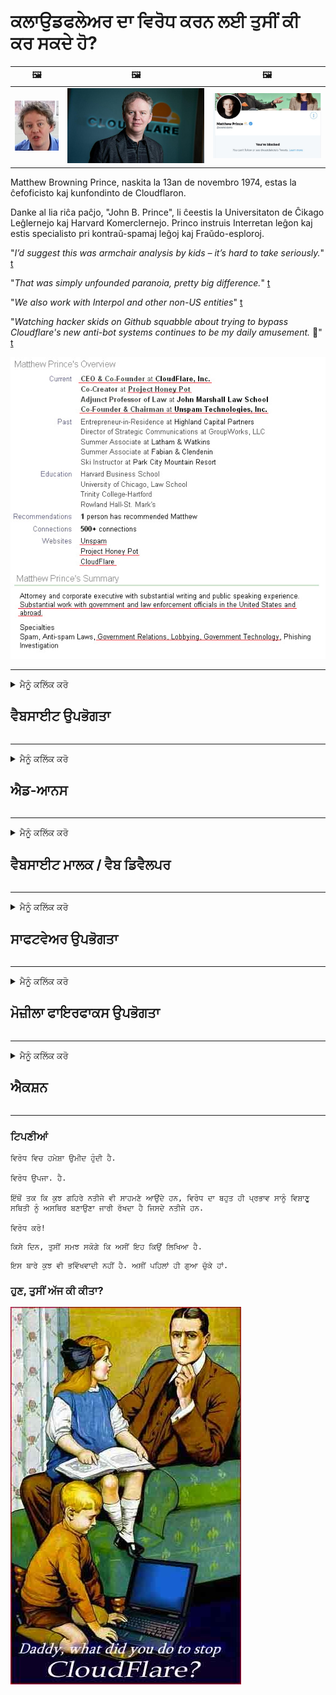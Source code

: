 # ਕਲਾਉਡਫਲੇਅਰ ਦਾ ਵਿਰੋਧ ਕਰਨ ਲਈ ਤੁਸੀਂ ਕੀ ਕਰ ਸਕਦੇ ਹੋ?

| 🖼 | 🖼 | 🖼 |
| --- | --- | --- |
| ![](../image/matthew_prince_teen.jpg) | ![](../image/matthew_prince.jpg) | ![](../image/blockedbymatthewprince.jpg) |


Matthew Browning Prince, naskita la 13an de novembro 1974, estas la ĉefoficisto kaj kunfondinto de Cloudflaron.

Danke al lia riĉa paĉjo, "John B. Prince", li ĉeestis la Universitaton de Ĉikago Leĝlernejo kaj Harvard Komerclernejo.
Princo instruis Interretan leĝon kaj estis specialisto pri kontraŭ-spamaj leĝoj kaj Fraŭdo-esploroj.


"*I’d suggest this was armchair analysis by kids – it’s hard to take seriously.*" [t](https://www.theguardian.com/technology/2015/nov/19/cloudflare-accused-by-anonymous-helping-isis)

"*That was simply unfounded paranoia, pretty big difference.*"  [t](https://twitter.com/xxdesmus/status/992757936123359233)

"*We also work with Interpol and other non-US entities*" [t](https://twitter.com/eastdakota/status/1203028504184360960)

"*Watching hacker skids on Github squabble about trying to bypass Cloudflare's new anti-bot systems continues to be my daily amusement.* 🍿" [t](https://twitter.com/eastdakota/status/1273277839102656515)


![](../image/whoismp.jpg)

---


<details>
<summary>ਮੈਨੂੰ ਕਲਿੱਕ ਕਰੋ

## ਵੈਬਸਾਈਟ ਉਪਭੋਗਤਾ
</summary>


- ਜੇ ਤੁਸੀਂ ਆਪਣੀ ਵੈਬਸਾਈਟ ਕਲਾਉਡਫਲੇਅਰ ਦੀ ਵਰਤੋਂ ਕਰ ਰਹੇ ਹੋ, ਤਾਂ ਉਨ੍ਹਾਂ ਨੂੰ ਕਹੋ ਕਿ ਕਲਾਉਡਫਲੇਅਰ ਨਾ ਵਰਤੋ.
  - ਸੋਸ਼ਲ ਮੀਡੀਆ ਜਿਵੇਂ ਕਿ ਫੇਸਬੁੱਕ, ਰੈਡਿਟ, ਟਵਿੱਟਰ ਜਾਂ ਮਸਟੋਡਨ ਤੇ ਚਮਕਣਾ ਕੋਈ ਫਰਕ ਨਹੀਂ ਪੈਂਦਾ. [ਕਾਰਜ ਹੈਸ਼ਟੈਗਾਂ ਨਾਲੋਂ ਉੱਚੇ ਹੁੰਦੇ ਹਨ.](https://twitter.com/phyzonloop/status/1274132092490862594)
  - ਜੇ ਤੁਸੀਂ ਆਪਣੇ ਆਪ ਨੂੰ ਲਾਭਦਾਇਕ ਬਣਾਉਣਾ ਚਾਹੁੰਦੇ ਹੋ ਤਾਂ ਵੈਬਸਾਈਟ ਦੇ ਮਾਲਕ ਨਾਲ ਸੰਪਰਕ ਕਰਨ ਦੀ ਕੋਸ਼ਿਸ਼ ਕਰੋ.

[ਕਲਾਉਡਫਲੇਅਰ ਨੇ ਕਿਹਾ](https://github.com/Eloston/ungoogled-chromium/issues/783):
```
ਅਸੀਂ ਸਿਫਾਰਸ਼ ਕਰਦੇ ਹਾਂ ਕਿ ਤੁਸੀਂ ਉਨ੍ਹਾਂ ਖਾਸ ਸੇਵਾਵਾਂ ਜਾਂ ਸਾਈਟਾਂ ਲਈ ਪ੍ਰਬੰਧਕਾਂ ਤੱਕ ਪਹੁੰਚ ਕਰੋ ਜੋ ਤੁਸੀਂ ਜਾਰੀ ਕਰਦੇ ਹੋ ਅਤੇ ਆਪਣੇ ਤਜ਼ਰਬੇ ਨੂੰ ਸਾਂਝਾ ਕਰਦੇ ਹੋ.
```

[ਜੇ ਤੁਸੀਂ ਇਸ ਬਾਰੇ ਨਹੀਂ ਪੁੱਛਦੇ, ਵੈਬਸਾਈਟ ਮਾਲਕ ਇਸ ਸਮੱਸਿਆ ਨੂੰ ਕਦੇ ਨਹੀਂ ਜਾਣਦੇ.](../PEOPLE.md)

![](../image/liberapay.jpg)

[ਸਫਲ ਉਦਾਹਰਣ](https://counterpartytalk.org/t/turn-off-cloudflare-on-counterparty-co-plz/164/5).<br>
ਤੁਹਾਨੂੰ ਕੋਈ ਸਮੱਸਿਆ ਹੈ? [ਹੁਣ ਆਪਣੀ ਆਵਾਜ਼ ਉਠਾਓ.](https://github.com/maraoz/maraoz.github.io/issues/1) ਹੇਠ ਉਦਾਹਰਣ.

```
ਤੁਸੀਂ ਸਿਰਫ ਕਾਰਪੋਰੇਟ ਸੈਂਸਰਸ਼ਿਪ ਅਤੇ ਜਨਤਕ ਨਿਗਰਾਨੀ ਦੀ ਸਹਾਇਤਾ ਕਰ ਰਹੇ ਹੋ.
http://crimeflare.eu.org
```

```
ਤੁਹਾਡਾ ਵੈੱਬ ਪੇਜ ਕਲਾਉਡਫਲੇਅਰ ਦੇ ਗੋਪਨੀਯਤਾ-ਦੁਰਵਿਵਹਾਰ ਵਾਲੇ ਨਿਜੀ ਕੰਧ-ਬਾਗ ਵਿੱਚ ਹੈ.
http://crimeflare.eu.org
```

- ਵੈਬਸਾਈਟ ਦੀ ਗੋਪਨੀਯਤਾ ਨੀਤੀ ਨੂੰ ਪੜ੍ਹਨ ਲਈ ਕੁਝ ਸਮਾਂ ਲਓ.
  - ਜੇ ਵੈਬਸਾਈਟ ਕਲਾਉਡਫਲੇਅਰ ਦੇ ਪਿੱਛੇ ਹੈ ਜਾਂ ਵੈਬਸਾਈਟ ਕਲਾਉਡਫਲੇਅਰ ਨਾਲ ਜੁੜੀਆਂ ਸੇਵਾਵਾਂ ਦੀ ਵਰਤੋਂ ਕਰ ਰਹੀ ਹੈ.

ਇਹ ਲਾਜ਼ਮੀ ਹੈ ਕਿ "ਕਲਾਉਡਫਲੇਅਰ" ਕੀ ਹੈ, ਅਤੇ ਕਲਾਉਡਫਲੇਅਰ ਨਾਲ ਤੁਹਾਡੇ ਡੇਟਾ ਨੂੰ ਸਾਂਝਾ ਕਰਨ ਲਈ ਆਗਿਆ ਦੀ ਮੰਗ ਕਰਨੀ ਚਾਹੀਦੀ ਹੈ. ਅਜਿਹਾ ਕਰਨ ਵਿਚ ਅਸਫਲ ਰਹਿਣ ਦੇ ਨਤੀਜੇ ਵਜੋਂ ਭਰੋਸੇ ਦੀ ਉਲੰਘਣਾ ਹੋਵੇਗੀ ਅਤੇ ਵੈਬਸਾਈਟ 'ਤੇ ਵਿਚਾਰ-ਵਟਾਂਦਰੇ ਤੋਂ ਪਰਹੇਜ਼ ਕਰਨਾ ਚਾਹੀਦਾ ਹੈ.

[ਇੱਕ ਸਵੀਕਾਰਯੋਗ ਗੋਪਨੀਯਤਾ ਨੀਤੀ ਦੀ ਉਦਾਹਰਣ ਇੱਥੇ ਹੈ](https://archive.is/bDlTz) ("Subprocessors" > "Entity Name")

```
ਮੈਂ ਤੁਹਾਡੀ ਗੋਪਨੀਯਤਾ ਨੀਤੀ ਨੂੰ ਪੜ ਲਿਆ ਹੈ ਅਤੇ ਮੈਨੂੰ ਕਲਾਉਡਫਲੇਅਰ ਸ਼ਬਦ ਨਹੀਂ ਮਿਲ ਰਿਹਾ.
ਮੈਂ ਤੁਹਾਡੇ ਨਾਲ ਡਾਟਾ ਸਾਂਝਾ ਕਰਨ ਤੋਂ ਇਨਕਾਰ ਕਰਦਾ ਹਾਂ ਜੇ ਤੁਸੀਂ ਕਲਾਉਡਫਲੇਅਰ ਨੂੰ ਮੇਰੇ ਡੇਟਾ ਨੂੰ ਖੁਆਉਣਾ ਜਾਰੀ ਰੱਖਦੇ ਹੋ.
http://crimeflare.eu.org
```

ਇਹ ਗੋਪਨੀਯਤਾ ਨੀਤੀ ਦੀ ਇੱਕ ਉਦਾਹਰਣ ਹੈ ਜਿਸ ਵਿੱਚ ਕਲਾਉਡਫਲੇਅਰ ਸ਼ਬਦ ਨਹੀਂ ਹੈ.
[Liberland Jobs](https://archive.is/daKIr) [privacy policy](https://docsend.com/view/feiwyte):

![](../image/cfwontobey.jpg)

ਕਲਾਉਡਫਲੇਅਰ ਦੀ ਆਪਣੀ ਗੋਪਨੀਯਤਾ ਨੀਤੀ ਹੈ.
[ਕਲਾਉਡਫਲੇਅਰ ਡੌਕਸਿੰਗ ਲੋਕਾਂ ਨੂੰ ਪਸੰਦ ਕਰਦਾ ਹੈ.](https://www.reddit.com/r/GamerGhazi/comments/2s64fe/be_wary_reporting_to_cloudflare/)

ਵੈਬਸਾਈਟ ਦੇ ਸਾਈਨ ਅਪ ਫਾਰਮ ਲਈ ਇਹ ਇਕ ਚੰਗੀ ਉਦਾਹਰਣ ਹੈ.
ਅਫਕ, ਜ਼ੀਰੋ ਵੈਬਸਾਈਟ ਇਹ ਕਰਦੇ ਹਨ. ਕੀ ਤੁਸੀਂ ਉਨ੍ਹਾਂ 'ਤੇ ਭਰੋਸਾ ਕਰੋਗੇ?

```
"XYZ ਲਈ ਸਾਈਨ ਅਪ ਕਰੋ" ਤੇ ਕਲਿਕ ਕਰਕੇ, ਤੁਸੀਂ ਸਾਡੀ ਸੇਵਾ ਦੀਆਂ ਸ਼ਰਤਾਂ ਅਤੇ ਗੋਪਨੀਯਤਾ ਕਥਨ ਨਾਲ ਸਹਿਮਤ ਹੋ.
ਤੁਸੀਂ ਕਲਾਉਡਫਲੇਅਰ ਨਾਲ ਆਪਣੇ ਡੇਟਾ ਨੂੰ ਸਾਂਝਾ ਕਰਨ ਲਈ ਸਹਿਮਤ ਹੋ ਅਤੇ ਕਲਾਉਡਫਲੇਅਰ ਦੇ ਗੋਪਨੀਯਤਾ ਕਥਨ ਤੇ ਵੀ ਸਹਿਮਤ ਹੋ.
ਜੇ ਕਲਾਉਡਫਲੇਅਰ ਤੁਹਾਡੀ ਜਾਣਕਾਰੀ ਲੀਕ ਕਰਦਾ ਹੈ ਜਾਂ ਤੁਹਾਨੂੰ ਸਾਡੇ ਸਰਵਰਾਂ ਨਾਲ ਜੁੜਨ ਨਹੀਂ ਦਿੰਦਾ, ਇਹ ਸਾਡੀ ਗਲਤੀ ਨਹੀਂ ਹੈ. [*]

[ ਸਾਇਨ ਅਪ ] [ ਮੈਂ ਅਸਹਿਮਤ ਹਾਂ ]
```
[*] [PEOPLE.md](../PEOPLE.md)


- ਉਨ੍ਹਾਂ ਦੀ ਸੇਵਾ ਦੀ ਵਰਤੋਂ ਨਾ ਕਰਨ ਦੀ ਕੋਸ਼ਿਸ਼ ਕਰੋ. ਯਾਦ ਰੱਖੋ ਕਿ ਤੁਸੀਂ ਕਲਾਉਡਫਲੇਅਰ ਦੁਆਰਾ ਦੇਖੇ ਜਾ ਰਹੇ ਹੋ.
  - ["I'm in your TLS, sniffin' your passworz"](../image/iminurtls.jpg)

- ਹੋਰ ਵੈਬਸਾਈਟ ਲਈ ਖੋਜ ਕਰੋ. ਇੰਟਰਨੈਟ ਤੇ ਵਿਕਲਪ ਅਤੇ ਮੌਕੇ ਹਨ!

- ਆਪਣੇ ਦੋਸਤਾਂ ਨੂੰ ਹਰ ਰੋਜ਼ ਟੋਰ ਦੀ ਵਰਤੋਂ ਕਰਨ ਲਈ ਯਕੀਨ ਦਿਵਾਓ.
  - ਅਗਿਆਤ ਖੁੱਲੇ ਇੰਟਰਨੈਟ ਦਾ ਮਿਆਰ ਹੋਣਾ ਚਾਹੀਦਾ ਹੈ!
  - [ਯਾਦ ਰੱਖੋ ਕਿ ਟੌਰ ਪ੍ਰੋਜੈਕਟ ਇਸ ਪ੍ਰੋਜੈਕਟ ਨੂੰ ਨਾਪਸੰਦ ਕਰਦਾ ਹੈ.](../HISTORY.md)

</details>

------

<details>
<summary>ਮੈਨੂੰ ਕਲਿੱਕ ਕਰੋ

## ਐਡ-ਆਨਸ
</summary>

- ਜੇ ਤੁਹਾਡਾ ਬ੍ਰਾ Firefਜ਼ਰ ਫਾਇਰਫਾਕਸ, ਟੋਰ ਬ੍ਰਾserਜ਼ਰ, ਜਾਂ ਅਣਗੌਲਡ ਕਰੋਮੀਅਮ ਹੇਠਾਂ ਇਨ੍ਹਾਂ ਵਿੱਚੋਂ ਇੱਕ ਐਡ-ਆਨ ਦੀ ਵਰਤੋਂ ਕਰਦੇ ਹਨ.
  - ਜੇ ਤੁਸੀਂ ਹੋਰ ਨਵੀਂ ਐਡ-ਆਨ ਸ਼ਾਮਲ ਕਰਨਾ ਚਾਹੁੰਦੇ ਹੋ ਤਾਂ ਇਸ ਬਾਰੇ ਪਹਿਲਾਂ ਪੁੱਛੋ.


| ਨਾਮ | ਡਿਵੈਲਪਰ | ਸਹਾਇਤਾ | ਰੋਕ ਸਕਦਾ ਹੈ | ਨੂੰ ਸੂਚਿਤ ਕਰ ਸਕਦਾ ਹੈ | Chrome |
| -------- | -------- | -------- | -------- | -------- | -------- |
| [Bloku Cloudflaron MITM-Atakon](../subfiles/about.bcma.md) | #Addon | [ ? ](http://crimeflare.eu.org/) | **ਹਾਂ**     | **ਹਾਂ**     |  **ਹਾਂ** |
| [Ĉu ligoj estas vundeblaj al MITM-atako?](../subfiles/about.ismm.md) | #Addon | [ ? ](http://crimeflare.eu.org/) | ਨਹੀਂ     | **ਹਾਂ**     |  **ਹਾਂ** |
| [Ĉu ĉi tiuj ligoj blokos Tor-uzanton?](../subfiles/about.isat.md) | #Addon | [ ? ](http://crimeflare.eu.org/) | ਨਹੀਂ     | **ਹਾਂ**     |  **ਹਾਂ** |
| [Block Cloudflare MITM Attack](https://trac.torproject.org/projects/tor/attachment/ticket/24351/block_cloudflare_mitm_attack-1.0.14.1-an%2Bfx.xpi)<br>[**DELETED BY TOR PROJECT**](../HISTORY.md) | nullius | [ ? ](../tool/block_cloudflare_mitm_fx), [Link](http://crimeflare.eu.org/) | **ਹਾਂ**     | **ਹਾਂ**     |  ਨਹੀਂ |
| [TPRB](http://34ahehcli3epmhbu2wbl6kw6zdfl74iyc4vg3ja4xwhhst332z3knkyd.onion/) | Sw | [ ? ](http://34ahehcli3epmhbu2wbl6kw6zdfl74iyc4vg3ja4xwhhst332z3knkyd.onion/) | **ਹਾਂ**     | **ਹਾਂ**     |  ਨਹੀਂ |
| [Detect Cloudflare](https://addons.mozilla.org/en-US/firefox/addon/detect-cloudflare/) | Frank Otto | [ ? ](https://github.com/traktofon/cf-detect) | ਨਹੀਂ     | **ਹਾਂ**     |  ਨਹੀਂ |
| [True Sight](https://addons.mozilla.org/en-US/firefox/addon/detect-cloudflare-plus/) | claustromaniac | [ ? ](https://github.com/claustromaniac/detect-cloudflare-plus) | ਨਹੀਂ     | **ਹਾਂ**     |  ਨਹੀਂ |
| [Which Cloudflare datacenter am I visiting?](https://addons.mozilla.org/en-US/firefox/addon/cf-pop/) | 依云 | [ ? ](https://github.com/lilydjwg/cf-pop) | ਨਹੀਂ     | **ਹਾਂ**     |  ਨਹੀਂ |


- "ਡੀਸੈਂਟਰੇਲੀਅਜ਼" "ਸੀਡੀਐਨਜੇਐਸ (ਕਲਾਉਡਫਲੇਅਰ)" ਨਾਲ ਕੁਨੈਕਸ਼ਨ ਰੋਕ ਸਕਦੇ ਹਨ.
  - ਇਹ ਬਹੁਤ ਸਾਰੀਆਂ ਬੇਨਤੀਆਂ ਨੂੰ ਨੈੱਟਵਰਕ ਤੱਕ ਪਹੁੰਚਣ ਤੋਂ ਰੋਕਦਾ ਹੈ, ਅਤੇ ਸਥਾਨਕ ਫਾਈਲਾਂ ਨੂੰ ਸਾਈਟਾਂ ਨੂੰ ਤੋੜਨ ਤੋਂ ਰੋਕਣ ਲਈ ਦਿੰਦਾ ਹੈ.
  - ਡਿਵੈਲਪਰ ਨੇ ਜਵਾਬ ਦਿੱਤਾ: "[very concerning indeed](https://github.com/Synzvato/decentraleyes/issues/236#issuecomment-352049501)", "[widespread usage severely centralizes the web](https://github.com/Synzvato/decentraleyes/issues/251#issuecomment-366752049)"

- [ਤੁਸੀਂ ਕਲਾਉਡਫਲੇਅਰ ਸਰਟੀਫਿਕੇਟ ਨੂੰ ਆਪਣੇ ਸਰਟੀਫਿਕੇਟ ਅਥਾਰਟੀ (CA) ਤੋਂ ਹਟਾ ਸਕਦੇ ਹੋ ਜਾਂ ਵਿਸ਼ਵਾਸ ਨਹੀਂ ਕਰ ਸਕਦੇ.](https://www.ssl.com/how-to/remove-root-certificate-firefox/)

</details>

------

<details>
<summary>ਮੈਨੂੰ ਕਲਿੱਕ ਕਰੋ

## ਵੈਬਸਾਈਟ ਮਾਲਕ / ਵੈਬ ਡਿਵੈਲਪਰ
</summary>


![](../image/word_cloudflarefree.jpg)

- ਕਲਾਉਡਫਲੇਅਰ ਸਲਿ .ਸ਼ਨ, ਪੀਰੀਅਡ ਦੀ ਵਰਤੋਂ ਨਾ ਕਰੋ.
  - ਤੁਸੀਂ ਇਸ ਤੋਂ ਵਧੀਆ ਕਰ ਸਕਦੇ ਹੋ, ਠੀਕ ਹੈ? [ਕਲਾਉਡਫਲੇਅਰ ਗਾਹਕੀ, ਯੋਜਨਾਵਾਂ, ਡੋਮੇਨ, ਜਾਂ ਖਾਤਿਆਂ ਨੂੰ ਕਿਵੇਂ ਹਟਾਉਣਾ ਹੈ ਇਹ ਇੱਥੇ ਹੈ.](https://support.cloudflare.com/hc/en-us/articles/200167776-Removing-subscriptions-plans-domains-or-accounts)

| 🖼 | 🖼 |
| --- | --- |
| ![](../image/htmlalertcloudflare.jpg) | ![](../image/htmlalertcloudflare2.jpg) |

- ਹੋਰ ਗਾਹਕ ਚਾਹੁੰਦੇ ਹੋ? ਤੁਸੀਂ ਜਾਣਦੇ ਹੋ ਕੀ ਕਰਨਾ ਹੈ. ਸੰਕੇਤ "ਲਾਈਨ ਦੇ ਉੱਪਰ" ਹੈ.
  - [ਹੈਲੋ, ਤੁਸੀਂ ਲਿਖਿਆ ਹੈ "ਅਸੀਂ ਤੁਹਾਡੀ ਗੋਪਨੀਯਤਾ ਨੂੰ ਗੰਭੀਰਤਾ ਨਾਲ ਲੈਂਦੇ ਹਾਂ" ਪਰ ਮੈਨੂੰ "ਗਲਤੀ 403 ਵਰਜਿਤ ਅਗਿਆਤ ਪਰਾਕਸੀ ਦੀ ਇਜ਼ਾਜ਼ਤ ਨਹੀਂ" ਮਿਲੀ.](https://it.slashdot.org/story/19/02/19/0033255/stop-saying-we-take-your-privacy-and-security-seriously) ਤੁਸੀਂ ਟੋਰ ਜਾਂ ਵੀਪੀਐਨ ਨੂੰ ਕਿਉਂ ਰੋਕ ਰਹੇ ਹੋ? ਅਤੇ ਤੁਸੀਂ ਆਰਜ਼ੀ ਈਮੇਲਾਂ ਨੂੰ ਕਿਉਂ ਰੋਕ ਰਹੇ ਹੋ?

![](../image/anonexist.jpg)

- ਕਲਾਉਡਫਲੇਅਰ ਦੀ ਵਰਤੋਂ ਨਾਲ ਆਉਟੇਜ ਦੀ ਸੰਭਾਵਨਾ ਵਧੇਗੀ. ਜੇ ਤੁਹਾਡਾ ਸਰਵਰ ਬੰਦ ਹੈ ਜਾਂ ਕਲਾਉਡਫਲੇਅਰ ਘੱਟ ਹੈ ਤਾਂ ਯਾਤਰੀ ਤੁਹਾਡੀ ਵੈਬਸਾਈਟ ਤੇ ਪਹੁੰਚ ਨਹੀਂ ਕਰ ਸਕਦੇ.
  - [ਕੀ ਤੁਸੀਂ ਸੱਚਮੁੱਚ ਸੋਚਿਆ ਸੀ ਕਿ ਕਲਾਉਡਫਲੇਅਰ ਕਦੇ ਹੇਠਾਂ ਨਹੀਂ ਜਾਂਦਾ?](https://www.ibtimes.com/cloudflare-down-not-working-sites-producing-504-gateway-timeout-errors-2618008) [Another](https://twitter.com/Jedduff/status/1097875615997399040) [sample](https://twitter.com/search?f=tweets&vertical=default&q=Cloudflare%20is%20having%20problems). [Need more](../PEOPLE.md)?

![](../image/cloudflareinternalerror.jpg)

- ਤੁਹਾਡੀ "ਏਪੀਆਈ ਸੇਵਾ", "ਸਾੱਫਟਵੇਅਰ ਅਪਡੇਟ ਸਰਵਰ" ਜਾਂ "ਆਰਐਸਐਸ ਫੀਡ" ਦੀ ਪਰਾਕਸੀ ਲਈ ਕਲਾਉਡਫਲੇਅਰ ਦੀ ਵਰਤੋਂ ਤੁਹਾਡੇ ਗ੍ਰਾਹਕ ਨੂੰ ਨੁਕਸਾਨ ਪਹੁੰਚਾਏਗੀ. ਇੱਕ ਗਾਹਕ ਨੇ ਤੁਹਾਨੂੰ ਬੁਲਾਇਆ ਅਤੇ ਕਿਹਾ, "ਮੈਂ ਹੁਣ ਤੁਹਾਡੇ API ਦਾ ਇਸਤੇਮਾਲ ਨਹੀਂ ਕਰ ਸਕਦਾ", ਅਤੇ ਤੁਹਾਨੂੰ ਨਹੀਂ ਪਤਾ ਕਿ ਕੀ ਹੋ ਰਿਹਾ ਹੈ. ਕਲਾਉਡਫਲੇਅਰ ਚੁੱਪ ਚਾਪ ਤੁਹਾਡੇ ਗ੍ਰਾਹਕ ਨੂੰ ਰੋਕ ਸਕਦਾ ਹੈ. ਕੀ ਤੁਹਾਨੂੰ ਲਗਦਾ ਹੈ ਕਿ ਇਹ ਠੀਕ ਹੈ?
  - ਇੱਥੇ ਬਹੁਤ ਸਾਰੇ ਆਰਐਸਐਸ ਰੀਡਰ ਕਲਾਇੰਟ ਅਤੇ ਆਰਐਸਐਸ ਰੀਡਰ onlineਨਲਾਈਨ ਸੇਵਾ ਹਨ. ਜੇ ਤੁਸੀਂ ਲੋਕਾਂ ਨੂੰ ਗਾਹਕ ਬਣਨ ਦੀ ਆਗਿਆ ਨਹੀਂ ਦੇ ਰਹੇ ਹੋ ਤਾਂ ਤੁਸੀਂ ਆਰਐਸਐਸ ਫੀਡ ਕਿਉਂ ਪ੍ਰਕਾਸ਼ਤ ਕਰ ਰਹੇ ਹੋ?

![](../image/rssfeedovercf.jpg)

- ਕੀ ਤੁਹਾਨੂੰ HTTPS ਸਰਟੀਫਿਕੇਟ ਚਾਹੀਦਾ ਹੈ? "ਚਲੋ ਐਨਕ੍ਰਿਪਟ" ਦੀ ਵਰਤੋਂ ਕਰੋ ਜਾਂ ਇਸਨੂੰ CA ਕੰਪਨੀ ਤੋਂ ਖਰੀਦੋ.

- ਕੀ ਤੁਹਾਨੂੰ DNS ਸਰਵਰ ਚਾਹੀਦਾ ਹੈ? ਕੀ ਤੁਸੀਂ ਆਪਣਾ ਸਰਵਰ ਸੈਟ ਅਪ ਨਹੀਂ ਕਰ ਸਕਦੇ? ਉਨ੍ਹਾਂ ਬਾਰੇ ਕਿਵੇਂ: [Hurricane Electric Free DNS](https://dns.he.net/), [Dyn.com](https://dyn.com/dns/), [1984 Hosting](https://www.1984hosting.com/), [Afraid.Org (ਜੇ ਤੁਸੀਂ ਟੀ.ਓ.ਆਰ. ਦੀ ਵਰਤੋਂ ਕਰਦੇ ਹੋ ਤਾਂ ਪ੍ਰਬੰਧਨ ਆਪਣਾ ਖਾਤਾ ਮਿਟਾ ਦੇਵੇਗਾ)](https://freedns.afraid.org/)

- ਹੋਸਟਿੰਗ ਸੇਵਾ ਦੀ ਭਾਲ ਕਰ ਰਹੇ ਹੋ? ਸਿਰਫ ਮੁਫਤ? ਉਨ੍ਹਾਂ ਬਾਰੇ ਕਿਵੇਂ: [Onion Service](http://vww6ybal4bd7szmgncyruucpgfkqahzddi37ktceo3ah7ngmcopnpyyd.onion/en/security/network-security/tor/onionservices-best-practices), [Free Web Hosting Area](https://freewha.com/), [Autistici/Inventati Web Site Hosting](https://www.autinv5q6en4gpf4.onion/services/website), [Github Pages](https://pages.github.com/), [Surge](https://surge.sh/)
  - [ਕਲਾਉਡਫਲੇਅਰ ਦੇ ਬਦਲ](../subfiles/cloudflare-alternatives.md)

- ਕੀ ਤੁਸੀਂ "ਕਲਾਉਡਫਲੇਅਰ-ipfs.com" ਵਰਤ ਰਹੇ ਹੋ? [ਕੀ ਤੁਸੀਂ ਜਾਣਦੇ ਹੋ ਕਲਾਉਡਫਲੇਅਰ ਆਈਪੀਐਫਐਸ ਮਾੜਾ ਹੈ?](../PEOPLE.md)

- ਆਪਣੇ ਸਰਵਰ ਉੱਤੇ ਵੈਬ ਐਪਲੀਕੇਸ਼ਨ ਫਾਇਰਵਾਲ ਸਥਾਪਤ ਕਰੋ ਜਿਵੇਂ ਕਿ OWASP ਅਤੇ Fail2Ban ਅਤੇ ਇਸ ਨੂੰ ਸਹੀ configੰਗ ਨਾਲ ਕੌਂਫਿਗਰ ਕਰੋ.
  - ਟੋਰ ਨੂੰ ਰੋਕਣਾ ਕੋਈ ਹੱਲ ਨਹੀਂ ਹੈ. ਸਿਰਫ ਛੋਟੇ ਮਾੜੇ ਉਪਭੋਗਤਾਵਾਂ ਲਈ ਹਰੇਕ ਨੂੰ ਸਜ਼ਾ ਨਾ ਦਿਓ.

- "ਕਲਾਉਡਫਲੇਅਰ ਵਾਰਪ" ਉਪਭੋਗਤਾਵਾਂ ਨੂੰ ਤੁਹਾਡੀ ਵੈਬਸਾਈਟ ਨੂੰ ਐਕਸੈਸ ਕਰਨ ਤੋਂ ਰੀਡਾਇਰੈਕਟ ਜਾਂ ਬਲਾਕ ਕਰੋ. ਅਤੇ ਇੱਕ ਕਾਰਨ ਦੱਸੋ ਜੇ ਤੁਸੀਂ ਕਰ ਸਕਦੇ ਹੋ.

> IP ਸੂਚੀ: "[ਕਲਾਉਡਫਲੇਅਰ ਦੀ ਮੌਜੂਦਾ ਆਈਪੀ ਰੇਂਜ](cloudflare_inc/)"

> A: ਬੱਸ ਉਹਨਾਂ ਨੂੰ ਰੋਕੋ

```
server {
...
deny 173.245.48.0/20;
deny 103.21.244.0/22;
deny 103.22.200.0/22;
deny 103.31.4.0/22;
deny 141.101.64.0/18;
deny 108.162.192.0/18;
deny 190.93.240.0/20;
deny 188.114.96.0/20;
deny 197.234.240.0/22;
deny 198.41.128.0/17;
deny 162.158.0.0/15;
deny 104.16.0.0/12;
deny 172.64.0.0/13;
deny 131.0.72.0/22;
deny 2400:cb00::/32;
deny 2606:4700::/32;
deny 2803:f800::/32;
deny 2405:b500::/32;
deny 2405:8100::/32;
deny 2a06:98c0::/29;
deny 2c0f:f248::/32;
...
}
```

> B: ਚੇਤਾਵਨੀ ਪੇਜ ਤੇ ਭੇਜੋ

```
http {
...
geo $iscf {
default 0;
173.245.48.0/20 1;
103.21.244.0/22 1;
103.22.200.0/22 1;
103.31.4.0/22 1;
141.101.64.0/18 1;
108.162.192.0/18 1;
190.93.240.0/20 1;
188.114.96.0/20 1;
197.234.240.0/22 1;
198.41.128.0/17 1;
162.158.0.0/15 1;
104.16.0.0/12 1;
172.64.0.0/13 1;
131.0.72.0/22 1;
2400:cb00::/32 1;
2606:4700::/32 1;
2803:f800::/32 1;
2405:b500::/32 1;
2405:8100::/32 1;
2a06:98c0::/29 1;
2c0f:f248::/32 1;
}
...
}

server {
...
if ($iscf) {rewrite ^ https://example.com/cfwsorry.php;}
...
}

<?php
header('HTTP/1.1 406 Not Acceptable');
echo <<<CLOUDFLARED
Thank you for visiting ourwebsite.com!<br />
We are sorry, but we can't serve you because your connection is being intercepted by Cloudflare.<br />
Please read http://crimeflare.eu.org for more information.<br />
CLOUDFLARED;
die();
```

- ਟੋਰ ਪਿਆਜ਼ ਸੇਵਾ ਜਾਂ ਆਈ 2 ਪੀ ਅਪਣਾਓ ਜੇਕਰ ਤੁਸੀਂ ਆਜ਼ਾਦੀ ਵਿੱਚ ਵਿਸ਼ਵਾਸ ਕਰਦੇ ਹੋ ਅਤੇ ਅਗਿਆਤ ਉਪਭੋਗਤਾਵਾਂ ਦਾ ਸਵਾਗਤ ਕਰਦੇ ਹੋ.

- ਹੋਰ ਕਲੀਅਰਨੇਟ / ਟੋਰ ਡਿ dਲ ਵੈਬਸਾਈਟ ਓਪਰੇਟਰਾਂ ਤੋਂ ਸਲਾਹ ਲਈਏ ਅਤੇ ਗੁਮਨਾਮ ਦੋਸਤ ਬਣਾਓ!

</details>

------

<details>
<summary>ਮੈਨੂੰ ਕਲਿੱਕ ਕਰੋ

## ਸਾਫਟਵੇਅਰ ਉਪਭੋਗਤਾ
</summary>


- ਡਿਸਕੋਰਡ ਕਲਾਉਡਫਲੇਅਰ ਦੀ ਵਰਤੋਂ ਕਰ ਰਿਹਾ ਹੈ. ਬਦਲ? ਅਸੀਂ ਸਿਫਾਰਸ਼ ਕਰਦੇ ਹਾਂ [**Briar** (Android)](https://f-droid.org/en/packages/org.briarproject.briar.android/), [Ricochet (PC)](https://ricochet.im/), [Tox + Tor (Android/PC)](https://tox.chat/download.html)
  - ਬ੍ਰਾਇਅਰ ਵਿੱਚ ਟੋਰ ਡੈਮਨ ਸ਼ਾਮਲ ਹੁੰਦਾ ਹੈ ਤਾਂ ਜੋ ਤੁਹਾਨੂੰ bਰਬੋਟ ਨੂੰ ਸਥਾਪਤ ਨਹੀਂ ਕਰਨਾ ਪਏਗਾ.
  - Qwtch ਡਿਵੈਲਪਰ, ਓਪਨ ਗੋਪਨੀਯਤਾ, ਬਿਨਾਂ ਕਿਸੇ ਨੋਟਿਸ ਦੇ ਉਨ੍ਹਾਂ ਦੀ ਗਿੱਟ ਸਰਵਿਸ ਤੋਂ ਸਟਾਪ_ਕਲਾਉਡਫਲੇਅਰ ਪ੍ਰੋਜੈਕਟ ਨੂੰ ਮਿਟਾ ਦਿੱਤਾ.

- ਜੇ ਤੁਸੀਂ ਡੇਬੀਅਨ ਜੀ ਐਨ ਯੂ / ਲੀਨਕਸ, ਜਾਂ ਕੋਈ ਡੈਰੀਵੇਟਿਵ ਵਰਤਦੇ ਹੋ, ਤਾਂ ਸਬਸਕ੍ਰਾਈਬ ਕਰੋ: [bug #831835](https://bugs.debian.org/cgi-bin/bugreport.cgi?bug=831835). ਅਤੇ ਜੇ ਤੁਸੀਂ ਕਰ ਸਕਦੇ ਹੋ, ਪੈਚ ਦੀ ਤਸਦੀਕ ਕਰਨ ਵਿੱਚ ਸਹਾਇਤਾ ਕਰੋ, ਅਤੇ ਪ੍ਰਬੰਧਕ ਨੂੰ ਸਹੀ ਸਿੱਟੇ ਤੇ ਪਹੁੰਚਣ ਵਿੱਚ ਸਹਾਇਤਾ ਕਰੋ ਕਿ ਕੀ ਇਸ ਨੂੰ ਸਵੀਕਾਰ ਕੀਤਾ ਜਾਣਾ ਚਾਹੀਦਾ ਹੈ.

- ਹਮੇਸ਼ਾਂ ਇਹਨਾਂ ਬ੍ਰਾਉਜ਼ਰਾਂ ਦੀ ਸਿਫਾਰਸ਼ ਕਰੋ.

| ਨਾਮ | ਡਿਵੈਲਪਰ | ਸਹਾਇਤਾ | ਟਿੱਪਣੀ |
| -------- | -------- | -------- | -------- |
| [Ungoogled-Chromium](https://ungoogled-software.github.io/ungoogled-chromium-binaries/) | Eloston | [ ? ](https://github.com/Eloston/ungoogled-chromium) | PC (Win, Mac, Linux)  _!Tor_ |
| [Bromite](https://www.bromite.org/fdroid) | Bromite | [ ? ](https://github.com/bromite/bromite/issues) | Android  _!Tor_ |
| [Tor Browser](https://www.torproject.org/download/) | Tor Project | [ ? ](https://support.torproject.org/) | PC (Win, Mac, Linux)  _Tor_|
| [Tor Browser Android](https://www.torproject.org/download/) | Tor Project | [ ? ](https://support.torproject.org/) | Android  _Tor_|
| [Onion Browser](https://itunes.apple.com/us/app/onion-browser/id519296448?mt=8) | Mike Tigas | [ ? ](https://github.com/OnionBrowser/OnionBrowser/issues) | Apple iOS  _Tor_|
| [GNU/Icecat](https://www.gnu.org/software/gnuzilla/) | GNU | [ ? ](https://www.gnu.org/software/gnuzilla/) | PC (Linux) |
| [IceCatMobile](https://f-droid.org/en/packages/org.gnu.icecat/) | GNU | [ ? ](https://lists.gnu.org/mailman/listinfo/bug-gnuzilla) | Android |
| [Iridium Browser](https://iridiumbrowser.de/about/) | Iridium | [ ? ](https://github.com/iridium-browser/iridium-browser/) | PC (Win, Mac, Linux, OpenBSD) |


ਹੋਰ ਸਾੱਫਟਵੇਅਰ ਦੀ ਗੋਪਨੀਯਤਾ ਅਧੂਰੀ ਹੈ. ਇਸ ਦਾ ਮਤਲਬ ਇਹ ਨਹੀਂ ਕਿ ਟੌਰ ਬਰਾ browserਜ਼ਰ "ਸੰਪੂਰਨ" ਹੈ.
ਇੰਟਰਨੈਟ ਅਤੇ ਟੈਕਨੋਲੋਜੀ 'ਤੇ ਕੋਈ 100% ਸੁਰੱਖਿਅਤ ਨਹੀਂ ਹੈ ਅਤੇ ਨਾ ਹੀ 100% ਨਿਜੀ.

- ਟੋਰ ਨਹੀਂ ਵਰਤਣਾ ਚਾਹੁੰਦੇ? ਤੁਸੀਂ ਟੋਰ ਡੈਮਨ ਨਾਲ ਕੋਈ ਵੀ ਬ੍ਰਾ .ਜ਼ਰ ਵਰਤ ਸਕਦੇ ਹੋ.
  - [ਧਿਆਨ ਦਿਓ ਕਿ ਟੋਰ ਪ੍ਰੋਜੈਕਟ ਇਸ ਨੂੰ ਪਸੰਦ ਨਹੀਂ ਕਰਦਾ.](https://support.torproject.org/tbb/tbb-9/) ਟੌਰ ਬਰਾ Browਜ਼ਰ ਦੀ ਵਰਤੋਂ ਕਰੋ ਜੇ ਤੁਸੀਂ ਅਜਿਹਾ ਕਰਨ ਦੇ ਯੋਗ ਹੋ.
- [ਟੋਰ ਨਾਲ ਕਰੋਮੀਅਮ ਦੀ ਵਰਤੋਂ ਕਿਵੇਂ ਕਰੀਏ](../subfiles/chromium_tor.md)


ਚਲੋ ਦੂਜੇ ਸਾੱਫਟਵੇਅਰ ਦੀ ਨਿੱਜਤਾ ਬਾਰੇ ਗੱਲ ਕਰੀਏ.

- [ਜੇ ਤੁਹਾਨੂੰ ਸੱਚਮੁੱਚ ਫਾਇਰਫਾਕਸ ਵਰਤਣ ਦੀ ਜ਼ਰੂਰਤ ਹੈ, ਤਾਂ "ਫਾਇਰਫਾਕਸ ਈਐਸਆਰ" ਚੁਣੋ.](https://www.mozilla.org/en-US/firefox/organizations/)
  - [ਫਾਇਰਫਾਕਸ - ਸਪਾਈਵੇਅਰ ਵਾਚਡੌਗ](https://spyware.neocities.org/articles/firefox.html)
  - [ਫਾਇਰਫਾਕਸ ਮੁਫਤ ਭਾਸ਼ਣ ਨੂੰ ਰੱਦ ਕਰਦਾ ਹੈ, ਮੁਫਤ ਭਾਸ਼ਣ 'ਤੇ ਪਾਬੰਦੀ ਲਗਾਉਂਦਾ ਹੈ](https://web.archive.org/web/20200423010026/https://reclaimthenet.org/firefox-rejects-free-speech-bans-free-speech-commenting-plugin-dissenter-from-its-extensions-gallery/)
  - ["100+ ਡਾvਨਵੋਟਸ. ਇਹ ਇੰਝ ਜਾਪਦਾ ਹੈ ਜਿਵੇਂ ਕਿ ਕਿਸੇ ਸਾਫਟਵੇਅਰ ਕੰਪਨੀ ਨੂੰ ... ਨਾਲ ਜੁੜੇ ਰਹਿਣ ਲਈ ਕਿਹਾ ਜਾ ਰਿਹਾ ਹੈ, ਸਾਫਟਵੇਅਰ ਇਨ੍ਹਾਂ ਦਿਨਾਂ ਵਿੱਚ ਬਹੁਤ ਜ਼ਿਆਦਾ ਹੈ."](https://old.reddit.com/r/firefox/comments/gutdiw/weve_got_work_to_do_the_mozilla_blog/fslbbb6/)
  - [ਓਹ, ਫਾਇਰਫਾਕਸ ਮੇਰੇ ਯੂਆਰਐਲ ਬਾਰ ਵਿੱਚ ਮੈਨੂੰ ਪ੍ਰਯੋਜਿਤ ਲਿੰਕ ਕਿਉਂ ਦਿਖਾ ਰਿਹਾ ਹੈ?](https://www.reddit.com/r/firefox/comments/jybx2w/uh_why_is_firefox_showing_me_sponsored_links_in/)
  - [ਮੋਜ਼ੀਲਾ - ਸ਼ੈਤਾਨ ਅਵਤਾਰ](https://digdeeper.neocities.org/ghost/mozilla.html)

- [ਯਾਦ ਰੱਖੋ, ਮੋਜ਼ੀਲਾ ਕਲਾਉਡਫਲੇਅਰ ਸੇਵਾ ਦੀ ਵਰਤੋਂ ਕਰ ਰਿਹਾ ਹੈ.](https://www.robtex.com/dns-lookup/www.mozilla.org) [ਉਹ ਆਪਣੇ ਉਤਪਾਦ 'ਤੇ ਕਲਾਉਡਫਲੇਅਰ ਦੀ DNS ਸੇਵਾ ਦੀ ਵਰਤੋਂ ਵੀ ਕਰ ਰਹੇ ਹਨ.](https://www.theregister.co.uk/2018/03/21/mozilla_testing_dns_encryption/)

- [ਮੋਜ਼ੀਲਾ ਨੇ ਅਧਿਕਾਰਤ ਤੌਰ 'ਤੇ ਇਸ ਟਿਕਟ ਨੂੰ ਰੱਦ ਕਰ ਦਿੱਤਾ.](https://bugzilla.mozilla.org/show_bug.cgi?id=1426618)

- [ਫਾਇਰਫਾਕਸ ਫੋਕਸ ਇੱਕ ਮਜ਼ਾਕ ਹੈ.](https://github.com/mozilla-mobile/focus-android/issues/1743) [ਉਨ੍ਹਾਂ ਨੇ ਟੈਲੀਮੇਟਰੀ ਬੰਦ ਕਰਨ ਦਾ ਵਾਅਦਾ ਕੀਤਾ ਪਰ ਉਨ੍ਹਾਂ ਨੇ ਇਸ ਨੂੰ ਬਦਲ ਦਿੱਤਾ.](https://github.com/mozilla-mobile/focus-android/issues/4210)

- [ਪਲੇਮੂਨ / ਬੇਸਿਲਸਕ ਡਿਵੈਲਪਰ ਕਲਾਉਡਫਲੇਅਰ ਨੂੰ ਪਿਆਰ ਕਰਦੇ ਹਨ.](https://github.com/mozilla-mobile/focus-android/issues/1743#issuecomment-345993097)
  - [ਪਾਲੇ ਮੂਨ ਦੇ ਆਰਕਾਈਵ ਸਰਵਰ ਨੇ ਮਾਲਵੇਅਰ ਨੂੰ ਹੈਕ ਕੀਤਾ ਅਤੇ 18 ਮਹੀਨਿਆਂ ਤੱਕ ਫੈਲਾਇਆ](https://www.reddit.com/r/privacytoolsIO/comments/cc808y/pale_moons_archive_server_hacked_and_spread/)
  - ਉਹ ਟੋਰ ਉਪਭੋਗਤਾਵਾਂ ਨੂੰ ਵੀ ਨਫ਼ਰਤ ਕਰਦਾ ਹੈ - "[ਇਸ ਨੂੰ ਟੋਰ ਪ੍ਰਤੀ ਵੈਰ ਹੋਣ ਦਿਓ. ਮੈਨੂੰ ਲਗਦਾ ਹੈ ਕਿ ਜ਼ਿਆਦਾਤਰ ਸਾਈਟਾਂ ਇਸ ਦੇ ਬਹੁਤ ਜ਼ਿਆਦਾ ਦੁਰਵਰਤੋਂ ਦੇ ਕਾਰਕ ਨੂੰ ਧਿਆਨ ਵਿੱਚ ਰੱਖਦੇ ਹੋਏ ਟੋਰ ਪ੍ਰਤੀ ਵੈਰ ਕਰਨ ਵਾਲੀਆਂ ਹੋਣੀਆਂ ਚਾਹੀਦੀਆਂ ਹਨ.](https://github.com/yacy/yacy_search_server/issues/314#issuecomment-565932097)"

- [ਵਾਟਰਫੌਕਸ ਵਿੱਚ ਗੰਭੀਰ "ਫੋਨ ਹੋਮ" ਸਮੱਸਿਆ ਹੈ](https://spyware.neocities.org/articles/waterfox.html)

- [ਗੂਗਲ ਕਰੋਮ ਇਕ ਸਪਾਈਵੇਅਰ ਹੈ.](https://www.gnu.org/proprietary/malware-google.en.html)
  - [ਗੂਗਲ ਤੁਹਾਡੀ ਗਤੀਵਿਧੀ ਨੂੰ ਪ੍ਰੋਫਾਈਲ ਕਰਦਾ ਹੈ.](https://spyware.neocities.org/articles/chrome.html)

- [SRWare ਆਇਰਨ ਬਹੁਤ ਸਾਰੇ ਫੋਨ ਘਰੇਲੂ ਕਨੈਕਸ਼ਨ ਬਣਾਉਂਦਾ ਹੈ.](https://spyware.neocities.org/articles/iron.html) ਇਹ ਗੂਗਲ ਡੋਮੇਨ ਨਾਲ ਵੀ ਜੁੜਦਾ ਹੈ.

- [ਬਹਾਦਰ ਬਰਾ Browਜ਼ਰ ਫੇਸਬੁੱਕ / ਟਵਿੱਟਰ ਟਰੈਕਰ ਵ੍ਹਾਈਟਲਿਸਟ.](https://www.bleepingcomputer.com/news/security/facebook-twitter-trackers-whitelisted-by-brave-browser/)
  - [ਇੱਥੇ ਹੋਰ ਮੁੱਦੇ ਹਨ.](https://spyware.neocities.org/articles/brave.html)
  - [ਬੀਨੈਂਸ ਐਫੀਲੀਏਟ ਆਈਡੀ](https://twitter.com/cryptonator1337/status/1269594587716374528)

- [ਮਾਈਕ੍ਰੋਸਾੱਫਟ ਐਜ ਫੇਸਬੁੱਕ ਨੂੰ ਉਪਭੋਗਤਾਵਾਂ ਦੀ ਪਿੱਠ ਪਿੱਛੇ ਫਲੈਸ਼ ਕੋਡ ਚਲਾਉਣ ਦਿੰਦਾ ਹੈ.](https://www.zdnet.com/article/microsoft-edge-lets-facebook-run-flash-code-behind-users-backs/)

- [ਵਿਵਾਲਡੀ ਤੁਹਾਡੀ ਨਿੱਜਤਾ ਦਾ ਸਨਮਾਨ ਨਹੀਂ ਕਰਦਾ.](https://spyware.neocities.org/articles/vivaldi.html)

- [ਓਪੇਰਾ ਸਪਾਈਵੇਅਰ ਪੱਧਰ: ਬਹੁਤ ਉੱਚਾ](https://spyware.neocities.org/articles/opera.html)

- Apple iOS: [ਤੁਹਾਨੂੰ ਆਈਓਐਸ ਬਿਲਕੁਲ ਨਹੀਂ ਵਰਤਣਾ ਚਾਹੀਦਾ, ਮੁੱਖ ਤੌਰ ਤੇ ਕਿਉਂਕਿ ਇਹ ਮਾਲਵੇਅਰ ਹੈ.](https://www.gnu.org/proprietary/malware-apple.html)

ਇਸ ਲਈ ਅਸੀਂ ਸਿਰਫ ਉਪਰੋਕਤ ਸਾਰਣੀ ਦੀ ਸਿਫਾਰਸ਼ ਕਰਦੇ ਹਾਂ. ਹੋਰ ਕੁਝ ਨਹੀਂ.

</details>

------

<details>
<summary>ਮੈਨੂੰ ਕਲਿੱਕ ਕਰੋ

## ਮੋਜ਼ੀਲਾ ਫਾਇਰਫਾਕਸ ਉਪਭੋਗਤਾ
</summary>


- "ਫਾਇਰਫਾਕਸ ਨਾਈਟਲੀ" ਬਿਨਾਂ ਕਿਸੇ -ਪਟ-ਆਉਟ withoutੰਗ ਦੇ ਮੋਜ਼ੀਲਾ ਸਰਵਰਾਂ ਨੂੰ ਡੀਬੱਗ-ਪੱਧਰ ਦੀ ਜਾਣਕਾਰੀ ਭੇਜ ਦੇਵੇਗਾ.
  - [ਮੋਜ਼ੀਲਾ ਸਰਵਰ ਕਲਾਉਡਫਲੇਅਰ ਲੈ ਰਹੇ ਹਨ](https://www.digwebinterface.com/?hostnames=www.mozilla.org%0D%0Amozilla.cloudflare-dns.com&type=&ns=resolver&useresolver=8.8.4.4&nameservers=)

- ਫਾਇਰਫਾਕਸ ਨੂੰ ਮੋਜ਼ੀਲਾ ਸਰਵਰਾਂ ਨਾਲ ਜੁੜਨ ਲਈ ਵਰਜਣਾ ਸੰਭਵ ਹੈ.
  - [ਮੋਜ਼ੀਲਾ ਦੀ ਨੀਤੀ-ਟੈਂਪਲੇਟਸ ਗਾਈਡ](https://github.com/mozilla/policy-templates/blob/master/README.md)
  - ਯਾਦ ਰੱਖੋ ਕਿ ਇਹ ਚਾਲ ਸ਼ਾਇਦ ਬਾਅਦ ਦੇ ਸੰਸਕਰਣ ਵਿਚ ਕੰਮ ਕਰਨਾ ਬੰਦ ਕਰੇਗੀ ਕਿਉਂਕਿ ਮੋਜ਼ੀਲਾ ਆਪਣੇ ਆਪ ਨੂੰ ਵ੍ਹਾਈਟਲਿਸਟ ਕਰਨਾ ਪਸੰਦ ਕਰਦੀ ਹੈ.
  - ਉਹਨਾਂ ਨੂੰ ਪੂਰੀ ਤਰਾਂ ਰੋਕਣ ਲਈ ਫਾਇਰਵਾਲ ਅਤੇ ਡੀ ਐਨ ਐਸ ਫਿਲਟਰ ਦੀ ਵਰਤੋਂ ਕਰੋ.

"`/distribution/policies.json`"

>     "WebsiteFilter": {
> 		"Block": [
> 		"*://*.mozilla.com/*",
> 		"*://*.mozilla.net/*",
> 		"*://*.mozilla.org/*",
> 		"*://webcompat.com/*",
> 		"*://*.firefox.com/*",
> 		"*://*.thunderbird.net/*",
> 		"*://*.cloudflare.com/*"
> 		]
>     },


- ~~ਮੋਜ਼ੀਲਾ ਦੇ ਟਰੈਕਰ ਤੇ ਬੱਗ ਦੀ ਰਿਪੋਰਟ ਕਰੋ, ਉਨ੍ਹਾਂ ਨੂੰ ਕਲਾਉਡਫਲੇਅਰ ਨਾ ਵਰਤਣ ਦੀ ਗੱਲ ਕਹੋ.~~ ਬੱਗਜ਼ੀਲਾ ਉੱਤੇ ਇੱਕ ਬੱਗ ਰਿਪੋਰਟ ਆਈ. ਬਹੁਤ ਸਾਰੇ ਲੋਕਾਂ ਨੂੰ ਆਪਣੀ ਚਿੰਤਾ ਪੋਸਟ ਕੀਤੀ ਗਈ ਸੀ, ਹਾਲਾਂਕਿ ਬੱਗ ਨੂੰ 2018 ਵਿੱਚ ਐਡਮਿਨ ਦੁਆਰਾ ਛੁਪਾਇਆ ਗਿਆ ਸੀ.

- ਤੁਸੀਂ ਫਾਇਰਫਾਕਸ ਵਿੱਚ ਡੋਹ ਨੂੰ ਅਯੋਗ ਕਰ ਸਕਦੇ ਹੋ.
  - [ਫਾਇਰਫਾਕਸ ਦਾ ਡਿਫੌਲਟ DNS ਪ੍ਰਦਾਤਾ ਬਦਲੋ](../subfiles/change-firefox-dns.md)

![](../image/firefoxdns.jpg)

- [ਜੇ ਤੁਸੀਂ ਨਾਨ-ਆਈਐਸਪੀ ਡੀਐਨਐਸ ਵਰਤਣਾ ਚਾਹੁੰਦੇ ਹੋ, ਤਾਂ ਓਪਨਨਿਕ ਟੀਅਰ 2 ਡੀਐਨਐਸ ਸੇਵਾ ਜਾਂ ਕਿਸੇ ਵੀ ਗੈਰ-ਕਲਾ Cloudਡਫਲੇਅਰ ਡੀਐਨਐਸ ਸੇਵਾਵਾਂ ਦੀ ਵਰਤੋਂ ਕਰਨ 'ਤੇ ਵਿਚਾਰ ਕਰੋ.](https://wiki.opennic.org/start)
![](../image/opennic.jpg)
  - DNS ਨਾਲ ਕਲਾਉਡਫਲੇਅਰ ਰੋਕੋ. [Crimeflare DNS](https://dns.crimeflare.eu.org/)

- ਤੁਸੀਂ ਟੋਰ ਨੂੰ ਡੀਐਨਐਸ ਰੈਜ਼ੋਲਵਰ ਵਜੋਂ ਵਰਤ ਸਕਦੇ ਹੋ. [ਜੇ ਤੁਸੀਂ ਟੋਰ ਮਾਹਰ ਨਹੀਂ ਹੋ, ਤਾਂ ਇੱਥੇ ਪ੍ਰਸ਼ਨ ਪੁੱਛੋ.](https://tor.stackexchange.com/)

> **ਕਿਵੇਂ?**
> 1. ਟੋਰ ਡਾਉਨਲੋਡ ਕਰੋ ਅਤੇ ਇਸਨੂੰ ਆਪਣੇ ਕੰਪਿ onਟਰ ਤੇ ਸਥਾਪਿਤ ਕਰੋ.
> 2. ਇਸ ਲਾਈਨ ਨੂੰ "torrc" ਫਾਈਲ ਵਿੱਚ ਸ਼ਾਮਲ ਕਰੋ.
> DNSPort 127.0.0.1:53
> 3. ਟੋਰ ਮੁੜ ਚਾਲੂ ਕਰੋ.
> 4. ਆਪਣੇ ਕੰਪਿ computerਟਰ ਦੇ DNS ਸਰਵਰ ਨੂੰ "127.0.0.1" ਸੈੱਟ ਕਰੋ.

</details>

------

<details>
<summary>ਮੈਨੂੰ ਕਲਿੱਕ ਕਰੋ

## ਐਕਸ਼ਨ
</summary>


- ਆਪਣੇ ਆਸ ਪਾਸ ਦੇ ਦੂਜਿਆਂ ਨੂੰ ਕਲਾਉਡਫਲੇਅਰ ਦੇ ਖ਼ਤਰਿਆਂ ਬਾਰੇ ਦੱਸੋ.

- [ਇਸ ਰਿਪੋਜ਼ਟਰੀ ਨੂੰ ਸੁਧਾਰਨ ਵਿੱਚ ਸਹਾਇਤਾ ਕਰੋ.](http://crimeflare.eu.org)
  - ਦੋਵੇਂ ਸੂਚੀਆਂ, ਇਸਦੇ ਵਿਰੁੱਧ ਦਲੀਲਾਂ ਅਤੇ ਵੇਰਵੇ.

- [ਦਸਤਾਵੇਜ਼ ਬਣਾਓ ਅਤੇ ਬਹੁਤ ਜਨਤਕ ਬਣਾਓ ਜਿੱਥੇ ਕਲਾਉਡਫਲੇਅਰ (ਅਤੇ ਸਮਾਨ ਕੰਪਨੀਆਂ) ਨਾਲ ਚੀਜ਼ਾਂ ਗਲਤ ਹੋ ਜਾਂਦੀਆਂ ਹਨ, ਜਦੋਂ ਤੁਸੀਂ ਅਜਿਹਾ ਕਰਦੇ ਹੋ ਤਾਂ ਇਸ ਰਿਪੋਜ਼ਟਰੀ ਦਾ ਜ਼ਿਕਰ ਜ਼ਰੂਰ ਕਰਨਾ](http://crimeflare.eu.org) :)

- ਮੂਲ ਰੂਪ ਵਿੱਚ ਟੋਰ ਦੀ ਵਰਤੋਂ ਕਰਦੇ ਹੋਏ ਵਧੇਰੇ ਲੋਕਾਂ ਨੂੰ ਪ੍ਰਾਪਤ ਕਰੋ ਤਾਂ ਜੋ ਉਹ ਦੁਨੀਆ ਦੇ ਵੱਖ ਵੱਖ ਹਿੱਸਿਆਂ ਦੇ ਦ੍ਰਿਸ਼ਟੀਕੋਣ ਤੋਂ ਵੈੱਬ ਦਾ ਅਨੁਭਵ ਕਰ ਸਕਣ.

- ਕਲਾਉਡਫਲੇਅਰ ਤੋਂ ਦੁਨੀਆ ਨੂੰ ਆਜ਼ਾਦ ਕਰਨ ਲਈ ਸਮਰਪਿਤ, ਸੋਸ਼ਲ ਮੀਡੀਆ ਅਤੇ ਮੀਟਸਪੇਸ ਵਿਚ ਸਮੂਹ ਸ਼ੁਰੂ ਕਰੋ.

- ਜਿਥੇ ਵੀ appropriateੁਕਵਾਂ ਹੋਵੇ, ਇਸ ਸਮੂਹਾਂ ਨੂੰ ਇਸ ਰਿਪੋਜ਼ਟਰੀ ਤੇ ਲਿੰਕ ਕਰੋ - ਇਹ ਸਮੂਹਾਂ ਦੇ ਰੂਪ ਵਿੱਚ ਮਿਲ ਕੇ ਕੰਮ ਕਰਨ ਦੇ ਤਾਲਮੇਲ ਲਈ ਇੱਕ ਜਗ੍ਹਾ ਹੋ ਸਕਦੀ ਹੈ.

- [ਇਕ ਕੋਪ ਸ਼ੁਰੂ ਕਰੋ ਜੋ ਕਲਾਉਡਫਲੇਅਰ ਦਾ ਇਕ ਸਾਰਥਕ ਗੈਰ-ਕਾਰਪੋਰੇਟ ਵਿਕਲਪ ਪ੍ਰਦਾਨ ਕਰ ਸਕੇ.](../subfiles/cloudflare-alternatives.md)

- ਚਲੋ ਕਲਾਉਡਫਲੇਅਰ ਦੇ ਵਿਰੁੱਧ ਘੱਟੋ-ਘੱਟ ਮਲਟੀਪਲ ਪੱਧਰੀ ਰੱਖਿਆ ਪ੍ਰਦਾਨ ਕਰਨ ਵਿੱਚ ਸਹਾਇਤਾ ਲਈ ਕਿਸੇ ਵਿਕਲਪ ਬਾਰੇ ਸਾਨੂੰ ਦੱਸੋ.

- ਜੇ ਤੁਸੀਂ ਕਲਾਉਡਫਲੇਅਰ ਗਾਹਕ ਹੋ, ਤਾਂ ਆਪਣੀ ਗੋਪਨੀਯਤਾ ਸੈਟਿੰਗਜ਼ ਸੈੱਟ ਕਰੋ, ਅਤੇ ਉਹਨਾਂ ਦੀ ਉਲੰਘਣਾ ਕਰਨ ਦੀ ਉਡੀਕ ਕਰੋ.
  - [ਫਿਰ ਉਨ੍ਹਾਂ ਨੂੰ ਐਂਟੀ-ਸਪੈਮ / ਗੋਪਨੀਯਤਾ ਦੀ ਉਲੰਘਣਾ ਦੇ ਦੋਸ਼ਾਂ ਅਧੀਨ ਲਿਆਓ.](https://twitter.com/thexpaw/status/1108424723233419264)

- ਜੇ ਤੁਸੀਂ ਸੰਯੁਕਤ ਰਾਜ ਅਮਰੀਕਾ ਵਿਚ ਹੋ ਅਤੇ ਵੈਬਸਾਈਟ ਇਕ ਬੈਂਕ ਜਾਂ ਇਕ ਲੇਖਾਕਾਰ ਹੈ, ਤਾਂ ਗ੍ਰਾਮ-ਲੀਚ – ਬਲੈਲੀ ਐਕਟ, ਜਾਂ ਡੀਆਈਐਸਬਿਲਟੀ ਐਕਟ ਦੇ ਨਾਲ ਅਮਰੀਕਨਾਂ ਦੇ ਅਧੀਨ ਕਾਨੂੰਨੀ ਦਬਾਅ ਲਿਆਉਣ ਦੀ ਕੋਸ਼ਿਸ਼ ਕਰੋ ਅਤੇ ਸਾਨੂੰ ਇਹ ਦੱਸ ਦਿਓ ਕਿ ਤੁਹਾਨੂੰ ਕਿੰਨੀ ਦੂਰੀ ਮਿਲੀ ਹੈ. .

- ਜੇ ਵੈਬਸਾਈਟ ਇਕ ਸਰਕਾਰੀ ਸਾਈਟ ਹੈ, ਤਾਂ ਯੂਐਸ ਦੇ ਸੰਵਿਧਾਨ ਦੀ ਪਹਿਲੀ ਸੋਧ ਅਧੀਨ ਕਾਨੂੰਨੀ ਦਬਾਅ ਲਿਆਉਣ ਦੀ ਕੋਸ਼ਿਸ਼ ਕਰੋ.

- ਜੇ ਤੁਸੀਂ ਈਯੂ ਦੇ ਨਾਗਰਿਕ ਹੋ, ਤਾਂ ਜਨਰਲ ਡੇਟਾ ਪ੍ਰੋਟੈਕਸ਼ਨ ਰੈਗੂਲੇਸ਼ਨ ਦੇ ਅਧੀਨ ਆਪਣੀ ਨਿੱਜੀ ਜਾਣਕਾਰੀ ਭੇਜਣ ਲਈ ਵੈਬਸਾਈਟ ਨਾਲ ਸੰਪਰਕ ਕਰੋ. ਜੇ ਉਹ ਤੁਹਾਨੂੰ ਤੁਹਾਡੀ ਜਾਣਕਾਰੀ ਦੇਣ ਤੋਂ ਇਨਕਾਰ ਕਰਦੇ ਹਨ, ਤਾਂ ਇਹ ਕਾਨੂੰਨ ਦੀ ਉਲੰਘਣਾ ਹੈ.

- ਉਨ੍ਹਾਂ ਕੰਪਨੀਆਂ ਲਈ ਜੋ ਆਪਣੀ ਵੈਬਸਾਈਟ 'ਤੇ ਸੇਵਾ ਦੀ ਪੇਸ਼ਕਸ਼ ਕਰਨ ਦਾ ਦਾਅਵਾ ਕਰਦੇ ਹਨ ਉਨ੍ਹਾਂ ਨੂੰ ਖਪਤਕਾਰਾਂ ਦੀ ਸੁਰੱਖਿਆ ਸੰਸਥਾਵਾਂ ਅਤੇ ਬੀ ਬੀ ਬੀ ਨੂੰ "ਝੂਠੇ ਵਿਗਿਆਪਨ" ਵਜੋਂ ਰਿਪੋਰਟ ਕਰਨ ਦੀ ਕੋਸ਼ਿਸ਼ ਕਰੋ. ਕਲਾਉਡਫਲੇਅਰ ਵੈਬਸਾਈਟਾਂ ਕਲਾਉਡਫਲੇਅਰ ਸਰਵਰਾਂ ਦੁਆਰਾ ਵਰਤੀਆਂ ਜਾਂਦੀਆਂ ਹਨ.

- [ਆਈਟੀਯੂ ਨੇ ਯੂਐਸ ਦੇ ਪ੍ਰਸੰਗ ਵਿਚ ਸੁਝਾਅ ਦਿੱਤਾ ਹੈ ਕਿ ਕਲਾਉਡਫਲੇਅਰ ਇੰਨਾ ਵੱਡਾ ਹੋਣਾ ਸ਼ੁਰੂ ਕਰ ਰਿਹਾ ਹੈ ਕਿ ਸ਼ਾਇਦ ਉਨ੍ਹਾਂ 'ਤੇ ਵਿਸ਼ਵਾਸੀ ਕਾਨੂੰਨ ਲਿਆਂਦਾ ਜਾ ਸਕੇ.](https://www.itu.int/en/ITU-T/Workshops-and-Seminars/20181218/Documents/Geoff_Huston_Presentation.pdf)

- ਇਹ ਸਮਝਿਆ ਜਾ ਸਕਦਾ ਹੈ ਕਿ ਜੀਐਨਯੂ ਜੀਪੀਐਲ ਸੰਸਕਰਣ 4 ਵਿਚ ਅਜਿਹੀ ਸੇਵਾ ਦੇ ਪਿੱਛੇ ਸਰੋਤ ਕੋਡ ਨੂੰ ਸਟੋਰ ਕਰਨ ਦੇ ਵਿਰੁੱਧ ਇਕ ਵਿਵਸਥਾ ਸ਼ਾਮਲ ਹੋ ਸਕਦੀ ਹੈ, ਜਿਸ ਵਿਚ ਸਾਰੇ ਜੀਪੀਐਲਵੀ 4 ਅਤੇ ਬਾਅਦ ਦੇ ਪ੍ਰੋਗਰਾਮਾਂ ਦੀ ਜ਼ਰੂਰਤ ਹੈ ਜੋ ਘੱਟੋ ਘੱਟ ਸਰੋਤ ਕੋਡ ਨੂੰ ਇਕ ਮਾਧਿਅਮ ਦੁਆਰਾ ਪਹੁੰਚਯੋਗ ਹੈ ਜੋ ਟੋਰ ਉਪਭੋਗਤਾਵਾਂ ਨਾਲ ਵਿਤਕਰਾ ਨਹੀਂ ਕਰਦਾ.

</details>

------

### ਟਿਪਣੀਆਂ

```
ਵਿਰੋਧ ਵਿਚ ਹਮੇਸ਼ਾ ਉਮੀਦ ਹੁੰਦੀ ਹੈ.

ਵਿਰੋਧ ਉਪਜਾ. ਹੈ.

ਇੱਥੋਂ ਤਕ ਕਿ ਕੁਝ ਗਹਿਰੇ ਨਤੀਜੇ ਵੀ ਸਾਹਮਣੇ ਆਉਂਦੇ ਹਨ, ਵਿਰੋਧ ਦਾ ਬਹੁਤ ਹੀ ਪ੍ਰਭਾਵ ਸਾਨੂੰ ਵਿਸ਼ਾਣੂ ਸਥਿਤੀ ਨੂੰ ਅਸਥਿਰ ਬਣਾਉਣਾ ਜਾਰੀ ਰੱਖਦਾ ਹੈ ਜਿਸਦੇ ਨਤੀਜੇ ਹਨ.

ਵਿਰੋਧ ਕਰੋ!
```

```
ਕਿਸੇ ਦਿਨ, ਤੁਸੀਂ ਸਮਝ ਸਕੋਗੇ ਕਿ ਅਸੀਂ ਇਹ ਕਿਉਂ ਲਿਖਿਆ ਹੈ.
```

```
ਇਸ ਬਾਰੇ ਕੁਝ ਵੀ ਭਵਿੱਖਵਾਦੀ ਨਹੀਂ ਹੈ. ਅਸੀਂ ਪਹਿਲਾਂ ਹੀ ਗੁਆ ਚੁੱਕੇ ਹਾਂ.
```

### ਹੁਣ, ਤੁਸੀਂ ਅੱਜ ਕੀ ਕੀਤਾ?


![](../image/stopcf.jpg)
